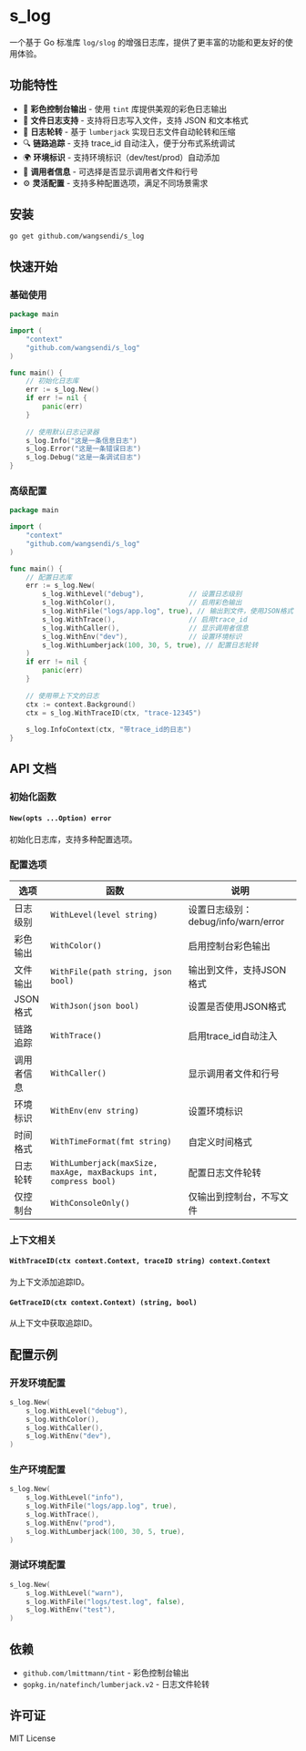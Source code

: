 # s_log

一个基于 Go 标准库 `log/slog` 的增强日志库，提供了更丰富的功能和更友好的使用体验。

## 功能特性

- 🎨 **彩色控制台输出** - 使用 `tint` 库提供美观的彩色日志输出
- 📁 **文件日志支持** - 支持将日志写入文件，支持 JSON 和文本格式
- 🔄 **日志轮转** - 基于 `lumberjack` 实现日志文件自动轮转和压缩
- 🔍 **链路追踪** - 支持 trace_id 自动注入，便于分布式系统调试
- 🌍 **环境标识** - 支持环境标识（dev/test/prod）自动添加
- 📍 **调用者信息** - 可选择是否显示调用者文件和行号
- ⚙️ **灵活配置** - 支持多种配置选项，满足不同场景需求

## 安装

```bash
go get github.com/wangsendi/s_log
```

## 快速开始

### 基础使用

```go
package main

import (
    "context"
    "github.com/wangsendi/s_log"
)

func main() {
    // 初始化日志库
    err := s_log.New()
    if err != nil {
        panic(err)
    }
    
    // 使用默认日志记录器
    s_log.Info("这是一条信息日志")
    s_log.Error("这是一条错误日志")
    s_log.Debug("这是一条调试日志")
}
```

### 高级配置

```go
package main

import (
    "context"
    "github.com/wangsendi/s_log"
)

func main() {
    // 配置日志库
    err := s_log.New(
        s_log.WithLevel("debug"),           // 设置日志级别
        s_log.WithColor(),                  // 启用彩色输出
        s_log.WithFile("logs/app.log", true), // 输出到文件，使用JSON格式
        s_log.WithTrace(),                  // 启用trace_id
        s_log.WithCaller(),                 // 显示调用者信息
        s_log.WithEnv("dev"),               // 设置环境标识
        s_log.WithLumberjack(100, 30, 5, true), // 配置日志轮转
    )
    if err != nil {
        panic(err)
    }
    
    // 使用带上下文的日志
    ctx := context.Background()
    ctx = s_log.WithTraceID(ctx, "trace-12345")
    
    s_log.InfoContext(ctx, "带trace_id的日志")
}
```

## API 文档

### 初始化函数

#### `New(opts ...Option) error`

初始化日志库，支持多种配置选项。

### 配置选项

| 选项 | 函数 | 说明 |
|------|------|------|
| 日志级别 | `WithLevel(level string)` | 设置日志级别：debug/info/warn/error |
| 彩色输出 | `WithColor()` | 启用控制台彩色输出 |
| 文件输出 | `WithFile(path string, json bool)` | 输出到文件，支持JSON格式 |
| JSON格式 | `WithJson(json bool)` | 设置是否使用JSON格式 |
| 链路追踪 | `WithTrace()` | 启用trace_id自动注入 |
| 调用者信息 | `WithCaller()` | 显示调用者文件和行号 |
| 环境标识 | `WithEnv(env string)` | 设置环境标识 |
| 时间格式 | `WithTimeFormat(fmt string)` | 自定义时间格式 |
| 日志轮转 | `WithLumberjack(maxSize, maxAge, maxBackups int, compress bool)` | 配置日志文件轮转 |
| 仅控制台 | `WithConsoleOnly()` | 仅输出到控制台，不写文件 |

### 上下文相关

#### `WithTraceID(ctx context.Context, traceID string) context.Context`

为上下文添加追踪ID。

#### `GetTraceID(ctx context.Context) (string, bool)`

从上下文中获取追踪ID。

## 配置示例

### 开发环境配置

```go
s_log.New(
    s_log.WithLevel("debug"),
    s_log.WithColor(),
    s_log.WithCaller(),
    s_log.WithEnv("dev"),
)
```

### 生产环境配置

```go
s_log.New(
    s_log.WithLevel("info"),
    s_log.WithFile("logs/app.log", true),
    s_log.WithTrace(),
    s_log.WithEnv("prod"),
    s_log.WithLumberjack(100, 30, 5, true),
)
```

### 测试环境配置

```go
s_log.New(
    s_log.WithLevel("warn"),
    s_log.WithFile("logs/test.log", false),
    s_log.WithEnv("test"),
)
```

## 依赖

- `github.com/lmittmann/tint` - 彩色控制台输出
- `gopkg.in/natefinch/lumberjack.v2` - 日志文件轮转

## 许可证

MIT License